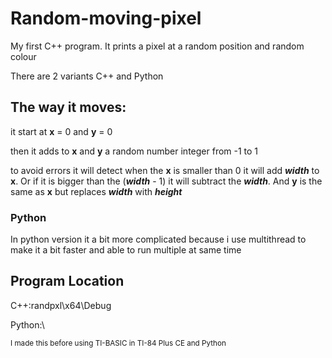 # Random-moving-pixel

My first C++ program.
It prints a pixel at a random position and random colour

There are 2 variants C++ and Python

## The way it moves:

it start at **x** = 0 and **y** = 0

then it adds to **x** and **y** a random number integer from -1 to 1


to avoid errors it will detect when the **x** is smaller than 0 it will add ___width___ to **x**. Or if it is bigger than the (___width___ - 1) it will subtract the ___width___. And **y** is the same as **x** but replaces ___width___ with ___height___

### Python
In python version it a bit more complicated because i use multithread to make it a bit faster and able to run multiple at same time

## Program Location
C++:randpxl\x64\Debug

Python:\

<sup>I made this before using TI-BASIC in TI-84 Plus CE and Python</sup>
